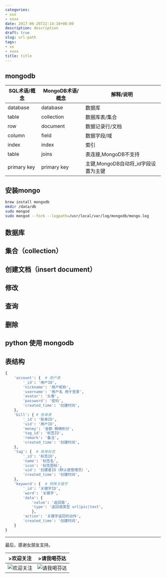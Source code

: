```yaml
---
categories:
- xxx
- xxxx
date: 2017-06-26T22:14:10+08:00
description: description
draft: true
slug: url-path
tags:
- xx
- xxxx
title: title
---
```


## mongodb 

|SQL术语/概念	|MongoDB术语/概念	|解释/说明|
|------|------|------|
|database	|database	|数据库
|table	|collection	|数据库表/集合
|row	|document	|数据记录行/文档
|column	|field	|数据字段/域
|index	|index	|索引
|table |joins	 	|表连接,MongoDB不支持
|primary key	|primary key	|主键,MongoDB自动将_id字段设置为主键
## 安装mongo
```bash
brew install mongodb
mkdir /data/db
sudo mongod
sudo mongod --fork --logpath=/usr/local/var/log/mongodb/mongo.log
```

## 数据库
## 集合（collection）
## 创建文档（insert document）
## 修改
## 查询
## 删除
## python 使用 mongodb
## 表结构

```python
{
    'account': {  # 用户表
        '_id': '用户ID',
        'nickname': '用户昵称',
        'username': '用户名 用于登录',
        'avatar': '头像',
        'password': '密码',
        'created_time': '创建时间',
    },
    'bill': { # 账单表
        '_id': '账单ID',
        'uid': '用户ID',
        'money': '金额 精确到分',
        'tag_id': '标签ID',
        'remark': '备注',
        'created_time': '创建时间',
    },
    'tag': {  # 账单标签
        '_id': '标签ID',
        'name': '标签名',
        'icon': '标签图标',
        'uid': '创建者ID（默认是管理员）',
        'created_time': '创建时间',
    },
    'keyword': {  # 特殊关键字
        '_id': '关键字ID',
        'word': '关键字',
        'data': {
            'value': '返回值',
            'type': '返回值类型 url|pic|text',
            },
        'action': '关键字返回的动作',
        'created_time': '创建时间',
    }
}
```


-------
最后，感谢女朋友支持。

| >欢迎关注 | >请我喝芬达
|------- | -------
|![欢迎关注](http://media.gusibi.mobi/Hy8XHexmzppNKuekLuGxWy8LjdGrQAzZA3mH_e9xltoiYgTFWdvlpZwGWxZESrbK)| ![请我喝芬达](http://media.gusibi.mobi/CO9DwU6ZHnXHD5xuG3GqTsY_IYPl-JdpQrDaOo6tl6PiAGEBDeYFHO7sGQi_VVFc)
